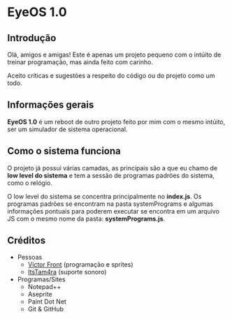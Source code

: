 <h1>EyeOS 1.0</h2>
<h2>Introdução</h2>
<p>Olá, amigos e amigas! Este é apenas um projeto pequeno com o intúito de treinar programação, mas ainda feito com carinho.</p>
<p>Aceito críticas e sugestões a respeito do código ou do projeto como um todo.</p>
<h2>Informações gerais</h2>
<p><strong>EyeOS 1.0</strong> é um reboot de outro projeto feito por mim com o mesmo intúito, ser um simulador de sistema operacional.</p>
<h2>Como o sistema funciona</h2>
<p>O projeto já possui várias camadas, as principais são a que eu chamo de <strong>low level do sistema</strong> e tem a sessão de programas padrões do sistema, como o relógio.</p>
<p>O low level do sistema se concentra principalmente no <strong>index.js</strong>. Os programas padrões se encontram na pasta systemPrograms e algumas informações pontuais para poderem executar se encontra em um arquivo JS com o mesmo nome da pasta: <strong>systemPrograms.js</strong>.</p>
<h2>Créditos</h2>

<ul>
	<li>Pessoas
		<ul>
			<li><a href="https://victor-front.github.io/portfolio-victor/">Victor Front</a> (programação e sprites)</li>
			<li><a href="https://www.youtube.com/channel/UCW5X7Ltw_1-i8SUAaPW8xKg" rel="external" target="_blank">ItsTam4ra</a> (suporte sonoro)</li>
		</ul>
	</li>
	<li>Programas/Sites
		<ul>
			<li>Notepad++</li>
			<li>Aseprite</li>
			<li>Paint Dot Net</li>
			<li>Git & GitHub</li>
		</ul>
	</li>
</ul>